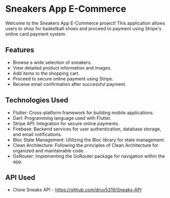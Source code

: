 # Sneakers App E-Commerce

Welcome to the Sneakers App E-Commerce project! This application allows users to shop for basketball shoes and proceed to payment using Stripe's online card payment system.

## Features

* Browse a wide selection of sneakers.
* View detailed product information and images.
* Add items to the shopping cart.
* Proceed to secure online payment using Stripe.
* Receive email confirmation after successful payment.

## Technologies Used

* Flutter: Cross-platform framework for building mobile applications.
* Dart: Programming language used with Flutter.
* Stripe API: Integration for secure online payments.
* Firebase: Backend services for user authentication, database storage, and email notifications.
* Bloc State Management: Utilizing the Bloc library for state management.
* Clean Architecture: Following the principles of Clean Architecture for organized and maintainable code.
* GoRouter: Implementing the GoRouter package for navigation within the app.


## API Used

* Clone Sneaks API - https://github.com/druv5319/Sneaks-API
